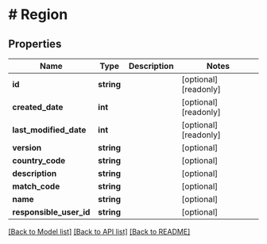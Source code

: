 # # Region

## Properties

Name | Type | Description | Notes
------------ | ------------- | ------------- | -------------
**id** | **string** |  | [optional] [readonly]
**created_date** | **int** |  | [optional] [readonly]
**last_modified_date** | **int** |  | [optional] [readonly]
**version** | **string** |  | [optional]
**country_code** | **string** |  | [optional]
**description** | **string** |  | [optional]
**match_code** | **string** |  | [optional]
**name** | **string** |  | [optional]
**responsible_user_id** | **string** |  | [optional]

[[Back to Model list]](../../README.md#models) [[Back to API list]](../../README.md#endpoints) [[Back to README]](../../README.md)
